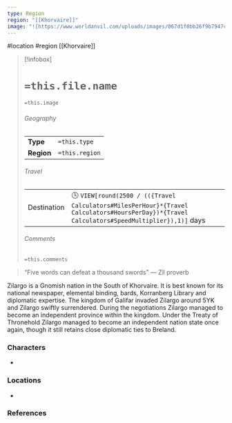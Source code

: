 ```yaml
---
type: Region
region: "[[Khorvaire]]"
image: "![https://www.worldanvil.com/uploads/images/067d1f0bb26f9b7947c876c106acf2be.jpg|250](https://www.worldanvil.com/uploads/images/067d1f0bb26f9b7947c876c106acf2be.jpg)"
---
```

 #location #region [[Khorvaire]]

> [!infobox]
> # `=this.file.name`
> `=this.image`
> ###### Geography
> |  |  |
> | ---- | ---- |
> | **Type** | `=this.type` |
> | **Region** | `=this.region` |
> ###### Travel
> |  |  |
> | ---- | ---- |
> | Destination | 🕓 `VIEW[round(2500 / (({Travel Calculators#MilesPerHour}*{Travel Calculators#HoursPerDay})*{Travel Calculators#SpeedMultiplier}),1)]` days |
> ###### Comments
> `=this.comments`

>“Five words can defeat a thousand swords” — Zil proverb

Zilargo is a Gnomish nation in the South of Khorvaire. It is best known for its national newspaper, elemental binding, bards, Korranberg Library and diplomatic expertise. The kingdom of Galifar invaded Zilargo around 5YK and Zilargo swiftly surrendered. During the negotiations Zilargo managed to become an independent province within the kingdom. Under the Treaty of Thronehold Zilargo managed to become an independent nation state once again, though it still retains close diplomatic ties to Breland.

### Characters

- 

### Locations

- 

### References
